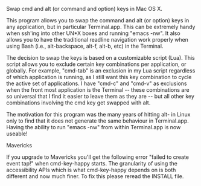 Swap cmd and alt (or command and option) keys in Mac OS X.

This program allows you to swap the command and alt (or option) keys in any application, but in particular Terminal.app. This can be extremely handy when ssh'ing into other UN*X boxes and running "emacs -nw". It also allows you to have the traditional readline navigation work properly when using Bash (i.e., alt-backspace, alt-f, alt-b, etc) in the Terminal.

The decision to swap the keys is based on a customizable script (Lua). This script allows you to exclude certain key combinations per application, or globally.  For example, "cmd-tab" is an exclusion in my Lua script regardless of which application is running, as I still want this key combination to cycle the active set of applications.  I have "cmd-c" and "cmd-v" as exclusions when the front most application is the Terminal -- these combinations are so universal that I find it easier to leave them as they are -- but all other key combinations involving the cmd key get swapped with alt.

The motivation for this program was the many years of hitting alt-<something> in Linux only to find that it does not generate the same behaviour in Terminal.app.  Having the ability to run "emacs -nw" from within Terminal.app is now useable!

Mavericks

If you upgrade to Mavericks you'll get the following error "failed to create event tap!" when cmd-key-happy starts.  The granularity of using the accessibility APIs which is what cmd-key-happy depends on is both different and now much finer.  To fix this please reread the INSTALL file.
